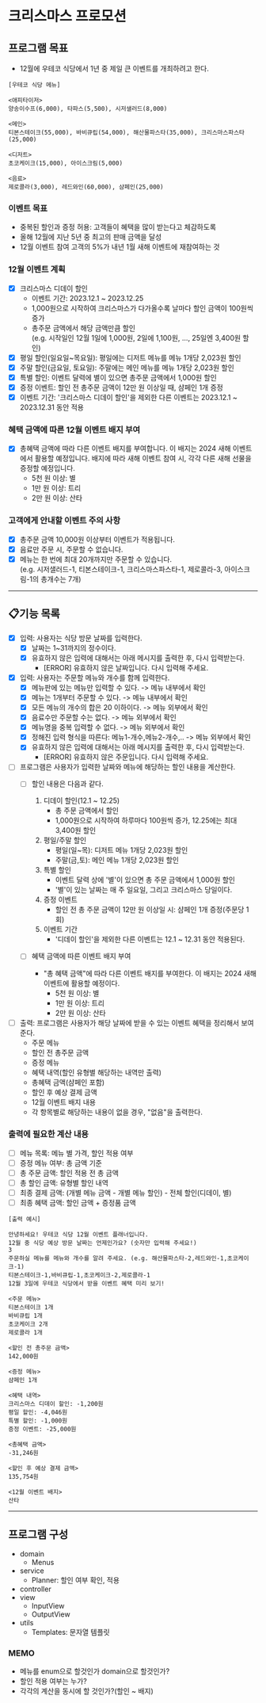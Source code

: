 # 크리스마스 프로모션

## 프로그램 목표

- 12월에 우테코 식당에서 1년 중 제일 큰 이벤트를 개최하려고 한다.

```
[우테코 식당 메뉴]

<애피타이저>
양송이수프(6,000), 타파스(5,500), 시저샐러드(8,000)

<메인>
티본스테이크(55,000), 바비큐립(54,000), 해산물파스타(35,000), 크리스마스파스타(25,000)

<디저트>
초코케이크(15,000), 아이스크림(5,000)

<음료>
제로콜라(3,000), 레드와인(60,000), 샴페인(25,000)
```

### 이벤트 목표

- 중복된 할인과 증정 허용: 고객들이 혜택을 많이 받는다고 체감하도록
- 올해 12월에 지난 5년 중 최고의 판매 금액을 달성
- 12월 이벤트 참여 고객의 5%가 내년 1월 새해 이벤트에 재참여하는 것

### 12월 이벤트 계획

- [x] 크리스마스 디데이 할인
    - 이벤트 기간: 2023.12.1 ~ 2023.12.25
    - 1,000원으로 시작하여 크리스마스가 다가올수록 날마다 할인 금액이 100원씩 증가
    - 총주문 금액에서 해당 금액만큼 할인  
      (e.g. 시작일인 12월 1일에 1,000원, 2일에 1,100원, ..., 25일엔 3,400원 할인)
- [x] 평일 할인(일요일~목요일): 평일에는 디저트 메뉴를 메뉴 1개당 2,023원 할인
- [x] 주말 할인(금요일, 토요일): 주말에는 메인 메뉴를 메뉴 1개당 2,023원 할인
- [x] 특별 할인: 이벤트 달력에 별이 있으면 총주문 금액에서 1,000원 할인
- [x] 증정 이벤트: 할인 전 총주문 금액이 12만 원 이상일 때, 샴페인 1개 증정
- [x] 이벤트 기간: '크리스마스 디데이 할인'을 제외한 다른 이벤트는 2023.12.1 ~ 2023.12.31 동안 적용

### 혜택 금액에 따른 12월 이벤트 배지 부여

- [x] 총혜택 금액에 따라 다른 이벤트 배지를 부여합니다. 이 배지는 2024 새해 이벤트에서 활용할 예정입니다.
  배지에 따라 새해 이벤트 참여 시, 각각 다른 새해 선물을 증정할 예정입니다.
    - 5천 원 이상: 별
    - 1만 원 이상: 트리
    - 2만 원 이상: 산타

### 고객에게 안내할 이벤트 주의 사항

- [x] 총주문 금액 10,000원 이상부터 이벤트가 적용됩니다.
- [x] 음료만 주문 시, 주문할 수 없습니다.
- [x] 메뉴는 한 번에 최대 20개까지만 주문할 수 있습니다.  
  (e.g. 시저샐러드-1, 티본스테이크-1, 크리스마스파스타-1, 제로콜라-3, 아이스크림-1의 총개수는 7개)

---

## 📋기능 목록

- [x] 입력: 사용자는 식당 방문 날짜를 입력한다.
    - [x] 날짜는 1~31까지의 정수이다.
    - [x] 유효하지 않은 입력에 대해서는 아래 메시지를 출력한 후, 다시 입력받는다.
        - [ERROR] 유효하지 않은 날짜입니다. 다시 입력해 주세요.
- [x] 입력: 사용자는 주문할 메뉴와 개수를 함께 입력한다.
    - [x] 메뉴판에 있는 메뉴만 입력할 수 있다. -> 메뉴 내부에서 확인
    - [x] 메뉴는 1개부터 주문할 수 있다. -> 메뉴 내부에서 확인
    - [x] 모든 메뉴의 개수의 합은 20 이하이다. -> 메뉴 외부에서 확인
    - [x] 음료수만 주문할 수는 없다. -> 메뉴 외부에서 확인
    - [x] 메뉴명을 중복 입력할 수 없다. -> 메뉴 외부에서 확인
    - [x] 정해진 입력 형식을 따른다: 메뉴1-개수,메뉴2-개수,.. -> 메뉴 외부에서 확인
    - [x] 유효하지 않은 입력에 대해서는 아래 메시지를 출력한 후, 다시 입력받는다.
        - [ERROR] 유효하지 않은 주문입니다. 다시 입력해 주세요.
- [ ] 프로그램은 사용자가 입력한 날짜와 메뉴에 해당하는 할인 내용을 계산한다.
    - [ ] 할인 내용은 다음과 같다.
        1. 디데이 할인(12.1 ~ 12.25)
            - 총 주문 금액에서 할인
            - 1,000원으로 시작하여 하루마다 100원씩 증가, 12.25에는 최대 3,400원 할인
        2. 평일/주말 할인
            - 평일(일~목): 디저트 메뉴 1개당 2,023원 할인
            - 주말(금,토): 메인 메뉴 1개당 2,023원 할인
        3. 특별 할인
            - 이벤트 달력 상에 '별'이 있으면 총 주문 금액에서 1,000원 할인
            - '별'이 있는 날짜는 매 주 일요일, 그리고 크리스마스 당일이다.
        4. 증정 이벤트
            - 할인 전 총 주문 금액이 12만 원 이상일 시: 샴페인 1개 증정(주문당 1회)
        5. 이벤트 기간
            - '디데이 할인'을 제외한 다른 이벤트는 12.1 ~ 12.31 동안 적용된다.

    - [ ] 혜택 금액에 따른 이벤트 배지 부여
        - "총 혜택 금액"에 따라 다른 이벤트 배지를 부여한다. 이 배지는 2024 새해 이벤트에 활용할 예정이다.
            - 5천 원 이상: 별
            - 1만 원 이상: 트리
            - 2만 원 이상: 산타
- [ ] 출력: 프로그램은 사용자가 해당 날짜에 받을 수 있는 이벤트 혜택을 정리해서 보여준다.
    - 주문 메뉴
    - 할인 전 총주문 금액
    - 증정 메뉴
    - 혜택 내역(할인 유형별 해당하는 내역만 출력)
    - 총혜택 금액(샴페인 포함)
    - 할인 후 예상 결제 금액
    - 12월 이벤트 배지 내용
    - 각 항목별로 해당하는 내용이 없을 경우, "없음"을 출력한다.

### 출력에 필요한 계산 내용

- [ ] 메뉴 목록: 메뉴 별 가격, 할인 적용 여부
- [ ] 증정 메뉴 여부: 총 금액 기준
- [ ] 총 주문 금액: 할인 적용 전 총 금액
- [ ] 총 할인 금액: 유형별 할인 내역
- [ ] 최종 결제 금액: (개별 메뉴 금액 - 개별 메뉴 할인) - 전체 할인(디데이, 별)
- [ ] 최종 혜택 금액: 할인 금액 + 증정품 금액

```
[출력 예시]

안녕하세요! 우테코 식당 12월 이벤트 플래너입니다.
12월 중 식당 예상 방문 날짜는 언제인가요? (숫자만 입력해 주세요!)
3
주문하실 메뉴를 메뉴와 개수를 알려 주세요. (e.g. 해산물파스타-2,레드와인-1,초코케이크-1)
티본스테이크-1,바비큐립-1,초코케이크-2,제로콜라-1
12월 3일에 우테코 식당에서 받을 이벤트 혜택 미리 보기!

<주문 메뉴>
티본스테이크 1개
바비큐립 1개
초코케이크 2개
제로콜라 1개

<할인 전 총주문 금액>
142,000원

<증정 메뉴>
샴페인 1개

<혜택 내역>
크리스마스 디데이 할인: -1,200원
평일 할인: -4,046원
특별 할인: -1,000원
증정 이벤트: -25,000원

<총혜택 금액>
-31,246원

<할인 후 예상 결제 금액>
135,754원

<12월 이벤트 배지>
산타
```

---

## 프로그램 구성

- domain
    - Menus
- service
    - Planner: 할인 여부 확인, 적용
- controller
- view
    - InputView
    - OutputView
- utils
    - Templates: 문자열 템플릿

### MEMO

- 메뉴를 enum으로 할것인가 domain으로 할것인가?
- 할인 적용 여부는 누가?
- 각각의 계산을 동시에 할 것인가?(할인 ~ 배지)
